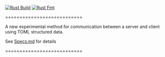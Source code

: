 [![Rust Build](https://github.com/secondary-smiles/communication-application/actions/workflows/rust-build.yml/badge.svg)](https://github.com/secondary-smiles/communication-application/actions/workflows/rust-build.yml)
[![Rust Fmt](https://github.com/secondary-smiles/communication-application/actions/workflows/rust-fmt.yml/badge.svg)](https://github.com/secondary-smiles/communication-application/actions/workflows/rust-fmt.yml)

===========================

A new experimental method for communication between a server and client using TOML structured data.

See [Specs.md](https://github.com/secondary-smiles/communication-application/blob/master/Specs.md) for details

===========================
